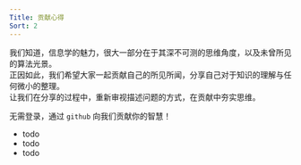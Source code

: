 ```yaml
---
Title: 贡献心得
Sort: 2
---
```


我们知道，信息学的魅力，很大一部分在于其深不可测的思维角度，以及未曾所见的算法光景。  
正因如此，我们希望大家一起贡献自己的所见所闻，分享自己对于知识的理解与任何微小的整理。  
让我们在分享的过程中，重新审视描述问题的方式，在贡献中夯实思维。  

无需登录，通过 `github` 向我们贡献你的智慧！  

* todo
* todo
* todo
  
<!-- Want to report a bug, request a feature, contribute or translate Raneto?  
At the moment most things can be contributed via the main [Raneto GitHub repository](https://github.com/ryanlelek/Raneto).

* [Submit a bug report](https://github.com/ryanlelek/Raneto/issues?labels=bug)
* [Submit a feature request](https://github.com/ryanlelek/Raneto/issues?labels=enhancement)
* [Submit a pull request](https://github.com/ryanlelek/Raneto/pulls)
* Submit a language translation (TODO) -->
